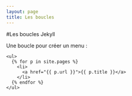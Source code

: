 ```yaml
---
layout: page
title: Les boucles
---
```


#Les boucles Jekyll

Une boucle pour créer un menu :

    <ul>
      {% for p in site.pages %}
        <li>
          <a href="{{ p.url }}">{{ p.title }}</a>
        </li>
      {% endfor %}
    </ul>
